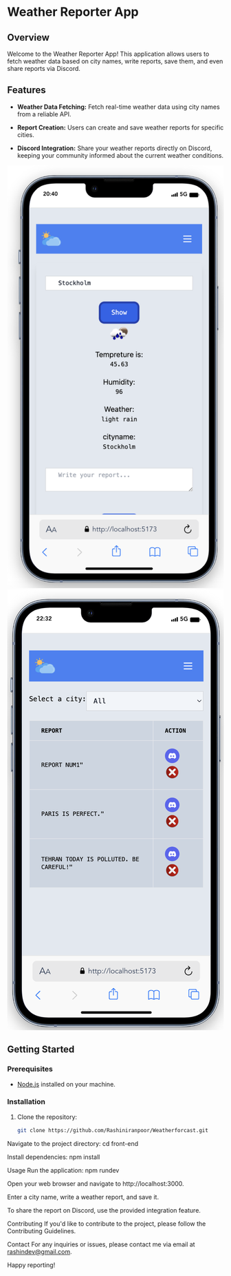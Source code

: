 # Weather Reporter App

## Overview

Welcome to the Weather Reporter App! This application allows users to fetch weather data based on city names, write reports, save them, and even share reports via Discord.

## Features

- **Weather Data Fetching:** Fetch real-time weather data using city names from a reliable API. 
  
- **Report Creation:** Users can create and save weather reports for specific cities.

- **Discord Integration:** Share your weather reports directly on Discord, keeping your community informed about the current weather conditions.

![App Logo](https://github.com/Rashiniranpoor/Weatherforcast/blob/main/Screenshot%202023-11-09%20at%2022.31.12.png)
![App Logo](https://github.com/Rashiniranpoor/Weatherforcast/blob/main/Screenshot%202023-11-09%20at%2022.32.47.png)

## Getting Started

### Prerequisites

- [Node.js](https://nodejs.org/) installed on your machine.

### Installation

1. Clone the repository:

   ```bash
   git clone https://github.com/Rashiniranpoor/Weatherforcast.git


Navigate to the project directory:
cd front-end

Install dependencies:
npm install


Usage
Run the application:
npm rundev

Open your web browser and navigate to http://localhost:3000.

Enter a city name, write a weather report, and save it.

To share the report on Discord, use the provided integration feature.

Contributing
If you'd like to contribute to the project, please follow the Contributing Guidelines.
 
Contact
For any inquiries or issues, please contact me via email at rashindev@gmail.com.

Happy reporting!
 



